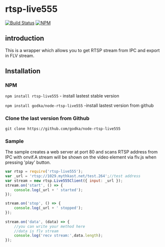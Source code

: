 # rtsp-live555
[![Build Status](https://travis-ci.org/godka/node-rtsp-live555.svg?branch=master)](https://travis-ci.org/godka/node-rtsp-live555)
[![NPM](https://nodei.co/npm/rtsp-live555.png?downloads=true&downloadRank=true&stars=true)](https://nodei.co/npm/rtsp-live555/)

## introduction

This is a wrapper which allows you to get RTSP stream from IPC and export in FLV stream.

## Installation

### NPM

`npm install rtsp-live555` - install lastest stable version

`npm install godka/node-rtsp-live555` -install lastest version from github

### Clone the last version from Github
`git clone https://github.com/godka/node-rtsp-live555`

### Sample
The sample creates a web server at port 80 and scans RTSP address from IPC with onvif.A stream will be shown on the video element via flv.js when pressing 'play' button.

```javascript
var rtsp = require('rtsp-live555');
var _url = 'rtsp://1029.mythkast.net/test.264';//test address
var stream = new rtsp.Live555Client({ input: _url });
stream.on('start', () => {
	console.log(_url + ' started');
});

stream.on('stop', () => {
	console.log(_url + ' stopped');
});
		
stream.on('data', (data) => {
    //you can write your method here
    //data is flv stream
    console.log('recv stream:',data.length);
});
```
